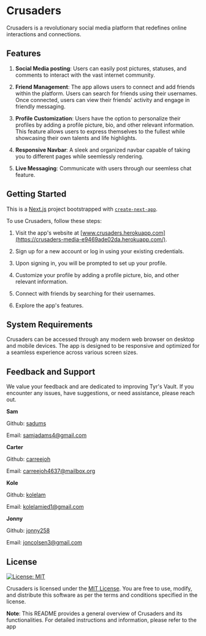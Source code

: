 # Crusaders

Crusaders is a revolutionary social media platform that redefines online interactions and connections.

## Features

1. **Social Media posting**: Users can easily post pictures, statuses, and comments to interact with the vast internet community. 

2. **Friend Management**: The app allows users to connect and add friends within the platform. Users can search for friends using their usernames. Once connected, users can view their friends' activity and engage in friendly messaging.

3. **Profile Customization**: Users have the option to personalize their profiles by adding a profile picture, bio, and other relevant information. This feature allows users to express themselves to the fullest while showcasing their own 
talents and life highlights. 

4. **Responsive Navbar**: A sleek and organized navbar capable of taking you to different pages while seemlessly rendering. 

5. **Live Messaging**: Communicate with users through our seemless chat feature. 

## Getting Started

This is a [Next.js](https://nextjs.org/) project bootstrapped with [`create-next-app`](https://github.com/vercel/next.js/tree/canary/packages/create-next-app).

To use Crusaders, follow these steps:

1. Visit the app's website at [www.crusaders.herokuapp.com](https://crusaders-media-e9469ade02da.herokuapp.com/).

2. Sign up for a new account or log in using your existing credentials.

3. Upon signing in, you will be prompted to set up your profile.

4. Customize your profile by adding a profile picture, bio, and other relevant information.

5. Connect with friends by searching for their usernames.

6. Explore the app's features.

## System Requirements

Crusaders can be accessed through any modern web browser on desktop and mobile devices. The app is designed to be responsive and optimized for a seamless experience across various screen sizes.

## Feedback and Support

We value your feedback and are dedicated to improving Tyr's Vault. If you encounter any issues, have suggestions, or need assistance, please reach out.

**Sam**

Github: [sadums](https://github.com/sadums)

Email: samjadams4@gmail.com

**Carter**

Github: [carreejoh](https://github.com/carreejoh)

Email: carreejoh4637@mailbox.org

**Kole**

Github: [kolelam](https://github.com/kolelam)

Email: kolelamied1@gmail.com

**Jonny**

Github: [jonny258](https://github.com/jonny258)

Email: joncolsen3@gmail.com

## License

[![License: MIT](https://img.shields.io/badge/License-MIT-yellow.svg)](https://opensource.org/licenses/MIT)

Crusaders is licensed under the [MIT License](https://opensource.org/licenses/MIT). You are free to use, modify, and distribute this software as per the terms and conditions specified in the license.

**Note**: This README provides a general overview of Crusaders and its functionalities. For detailed instructions and information, please refer to the app
